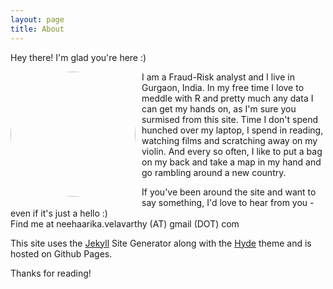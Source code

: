 ```yaml
---
layout: page
title: About
---
```


<p class="message">
  Hey there! I'm glad you're here :)
</p>
<img style="float:left;margin:0 10px 10px 0;border-radius: 100px;" width="200" height="200"  src="https://velavar.github.io/images/this.JPG"/>

<p>
I am a Fraud-Risk analyst and I live in Gurgaon, India. In my free time I love to meddle with R and pretty much any data I can get my hands on, as I'm sure you surmised from this site. Time I don't spend hunched over my laptop, I spend in reading, watching films and scratching away on my violin. And every so often, I like to put a bag on my back and take a map in my hand and go rambling around a new country. 
</p>
<p>
If you've been around the site and want to say something, I'd love to hear from you - even if it's just a hello :)
<br>
Find me at neehaarika.velavarthy (AT) gmail (DOT) com
</p>

<p>
This site uses the <a href="https://github.com/jekyll/jekyll">Jekyll</a> Site Generator along with the <a href="https://github.com/poole/hyde">Hyde</a> theme and is hosted on Github Pages. 
</p>
Thanks for reading!

